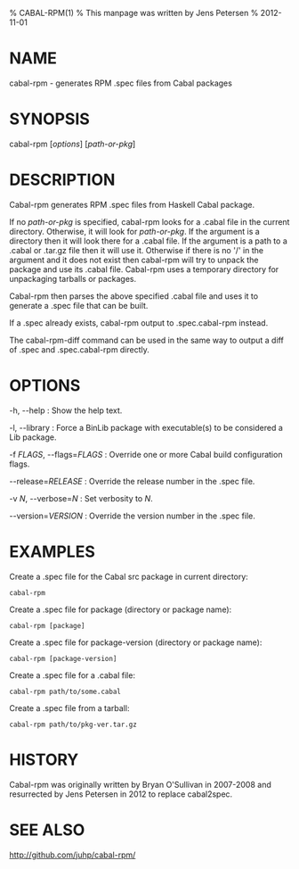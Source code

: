 % CABAL-RPM(1)
% This manpage was written by Jens Petersen
% 2012-11-01

# NAME
cabal-rpm - generates RPM .spec files from Cabal packages

# SYNOPSIS
cabal-rpm [*options*] [*path-or-pkg*]

# DESCRIPTION
Cabal-rpm generates RPM .spec files from Haskell Cabal package.

If no *path-or-pkg* is specified, cabal-rpm looks for a .cabal file
in the current directory.  Otherwise, it will look for *path-or-pkg*.
If the argument is a directory then it will look there for a .cabal file.
If the argument is a path to a .cabal or .tar.gz file then it will use it.
Otherwise if there is no '/' in the argument and it does not exist
then cabal-rpm will try to unpack the package and use its .cabal file.
Cabal-rpm uses a temporary directory for unpackaging tarballs or packages.

Cabal-rpm then parses the above specified .cabal file and
uses it to generate a .spec file that can be built.

If a <PKG>.spec already exists, cabal-rpm output to <PKG>.spec.cabal-rpm instead.

The cabal-rpm-diff command can be used in the same way to output a diff
of <PKG>.spec and <PKG>.spec.cabal-rpm directly.

# OPTIONS
-h, --help
:   Show the help text.

-l, --library
:   Force a BinLib package with executable(s) to be considered a Lib package.

-f *FLAGS*, --flags=*FLAGS*
: Override one or more Cabal build configuration flags.

--release=*RELEASE*
: Override the release number in the .spec file.

-v *N*, --verbose=*N*
: Set verbosity to *N*.

--version=*VERSION*
: Override the version number in the .spec file.

# EXAMPLES
Create a .spec file for the Cabal src package in current directory:

    cabal-rpm

Create a .spec file for package (directory or package name):
 
    cabal-rpm [package]

Create a .spec file for package-version (directory or package name):

    cabal-rpm [package-version]

Create a .spec file for a .cabal file:

    cabal-rpm path/to/some.cabal

Create a .spec file from a tarball:

    cabal-rpm path/to/pkg-ver.tar.gz

# HISTORY
Cabal-rpm was originally written by Bryan O'Sullivan in 2007-2008
and resurrected by Jens Petersen in 2012 to replace cabal2spec.

# SEE ALSO
<http://github.com/juhp/cabal-rpm/>

